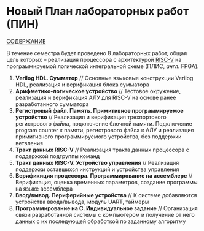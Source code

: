 # Новый План лабораторных работ (ПИН)

[СОДЕРЖАНИЕ](../README.md)

В течение семестра будет проведено 8 лабораторных работ, общая цель которых – реализация процессора с архитектурой [RISC-V](https://riscv.org) на программируемой логической интегральной схеме (ПЛИС, *англ*. FPGA).

1. **Verilog HDL. Сумматор** // Основные языковые конструкции Verilog HDL, реализация и верификация блока сумматора
2. **Арифметико-логическое устройство** // Тестовое окружение, реализация и верификация АЛУ для RISC-V на основе ранее разработанного сумматора
3. **Регистровый файл. Память. Примитивное программируемое устройство** // Реализация и верификация трехпортового регистрового файла, подключение блочной памяти. Подключение program counter к памяти, регистрового файла к АЛУ и реализация примитивного программируемого устройства, без поддержки ветвления
4. **Тракт данных RISC-V** // Реализация тракта данных процессора с поддержкой подгруппы команд
5. **Тракт данных RISC-V. Устройство управления** // Реализация поддержки оставшихся инструкций и устройства управления
6. **Верификиция процессора. Программирование на ассемблере** // Верификация, оценка временных параметров, создание программы на языке ассемблера
7. **Ввод/вывод. Периферийные устройства** // К системе добавляются устройства ввода/вывода, модуль UART, таймеры
8. **Программирование на C. Индивидуальное задание** // Организация связи разработанной системы с компьютером и получение от него данных с их последующей обработкой по заданному алгоритму
